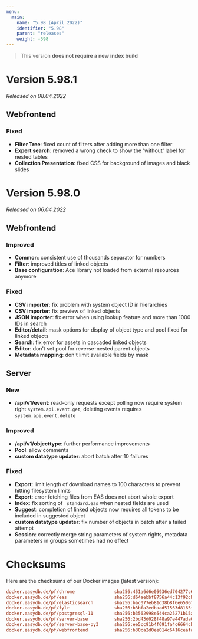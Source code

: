 ```yaml
---
menu:
  main:
    name: "5.98 (April 2022)"
    identifier: "5.98"
    parent: "releases"
    weight: -598
---
```


> This version **does not require a new index build**

# Version 5.98.1

*Released on 08.04.2022*

## Webfrontend

### Fixed

* **Filter Tree**: fixed count of filters after adding more than one filter
* **Expert search**: removed a wrong check to show the 'without' label for nested tables
* **Collection Presentation**: fixed CSS for background of images and black slides

# Version 5.98.0

*Released on 06.04.2022*

## Webfrontend

### Improved

* **Common**: consistent use of thousands separator for numbers
* **Filter**: improved titles of linked objects
* **Base configuration**: Ace library not loaded from external resources anymore

### Fixed

* **CSV importer**: fix problem with system object ID in hierarchies
* **CSV importer**: fix preview of linked objects
* **JSON importer**: fix error when using lookup feature and more than 1000 IDs in search
* **Editor/detail**: mask options for display of object type and pool fixed for linked objects
* **Search**: fix error for assets in cascaded linked objects
* **Editor**: don't set pool for reverse-nested parent objects
* **Metadata mapping**: don't limit available fields by mask

## Server

### New

* **/api/v1/event**: read-only requests except polling now require system right `system.api.event.get`, deleting events requires `system.api.event.delete`

### Improved

* **/api/v1/objecttype**: further performance improvements
* **Pool**: allow comments
* **custom datatype updater**: abort batch after 10 failures

### Fixed

* **Export**: limit length of download names to 100 characters to prevent hitting filesystem limits
* **Export**: error fetching files from EAS does not abort whole export
* **Index**: fix sorting of `_standard.eas` when nested fields are used
* **Suggest**: completion of linked objects now requires all tokens to be included in suggested object
* **custom datatype updater**: fix number of objects in batch after a failed attempt
* **Session**: correctly merge string parameters of system rights, metadata parameters in groups sometimes had no effect

# Checksums

Here are the checksums of our Docker images (latest version): 

```ini
docker.easydb.de/pf/chrome               sha256:451a6d6e05936ed704277c6842b4ad3119f25a2ed5631734f71049f3b8069cc4
docker.easydb.de/pf/eas                  sha256:d64aebbf8756a44c13f92cb5caeb55a1118fc9a0056f98a5db9948e8b4bf1a37
docker.easydb.de/pf/elasticsearch        sha256:bac077eb81d38b8f6e6506ffea7a5c26e5043832e6747886b2e7b12484cc57d7
docker.easydb.de/pf/fylr                 sha256:b3bfa2edbaad51563d8165fd52c7c0ab8cdf78ac2f42cd62e511487bb5d5e279
docker.easydb.de/pf/postgresql-11        sha256:b3562998e544ca25271b15a46ca10cf53025798cf7b9707e758063252b936986
docker.easydb.de/pf/server-base          sha256:2bd43d028f48a97e447ada01ded6c22619d7855a7ace924d034a4215e06141bc
docker.easydb.de/pf/server-base-py3      sha256:ee5cc91b4f691fa4c6664cb96f13e80c802d44c213866e9e134ec6db9f74bb65
docker.easydb.de/pf/webfrontend          sha256:b30ca2d0ee014c6416ceafa0df2687e48bdaa1eacfcdefe553cef855e6a81475
```
